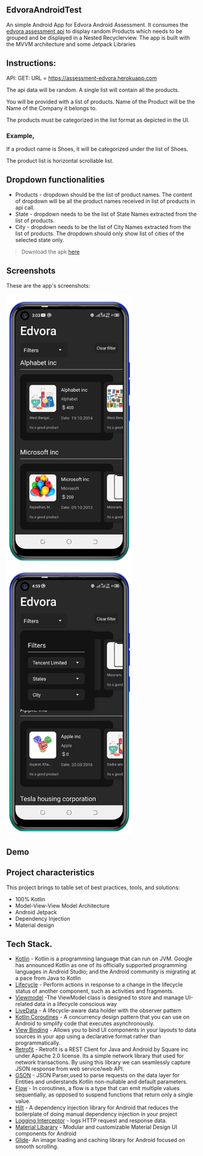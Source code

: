 ## EdvoraAndroidTest

An simple Android App for Edvora Android Assessment. It consumes the [edvora assessment api](https://assessment-edvora.herokuapp.com/) to display random Products which needs to be grouped and be displayed in a Nested Recyclerview. The app is built with the MVVM architecture and some Jetpack Libraries

## Instructions:

API: GET: 
URL = https://assessment-edvora.herokuapp.com

The api data will be random. A single list will contain all the products. 

You will be provided with a list of products. Name of the Product will be the Name of the Company it belongs to.

The products must be categorized in the list format as depicted in the UI. 

### Example, 
If a product name is Shoes, it will be categorized under the list of Shoes.

The product list is horizontal scrollable list. 


## Dropdown functionalities
- Products - dropdown should be the list of product names. The content of dropdown will be all the product names received in list of products in api call. 
- State - dropdown needs to be the list of State Names extracted from the list of products. 
- City - dropdown needs to be the list of City Names extracted from the list of products. The dropdown should only show list of cities of the selected state only. 


> Download the apk [here](https://drive.google.com/file/d/130nNypGue8uT7hdm8ROKA-2DPNTEs2Qc/view?usp=sharing)

## Screenshots
These are the app's screenshots:

<img src="screenshots/demo1.png" width="330"/><img src="screenshots/demo2.png" width="330"/>

## Demo


## Project characteristics
This project brings to table set of best practices, tools, and solutions:
- 100% Kotlin
- Model-View-View Model Architecture
- Android Jetpack
- Dependency Injection
- Material design


 ## Tech Stack.
- [Kotlin](https://developer.android.com/kotlin) - Kotlin is a programming language that can run on JVM. Google has announced Kotlin as one of its officially supported programming languages in Android Studio; and the Android community is migrating at a pace from Java to Kotlin
- [Lifecycle](https://developer.android.com/topic/libraries/architecture/lifecycle) - Perform actions in response to a change in the lifecycle status of another component, such as activities and fragments.
- [Viewmodel](https://developer.android.com/topic/libraries/architecture/viewmodel) -The ViewModel class is designed to store and manage UI-related data in a lifecycle conscious way
- [LiveData](https://developer.android.com/topic/libraries/architecture/livedata) -  A lifecycle-aware data holder with the observer pattern
- [Kotlin Coroutines](https://developer.android.com/kotlin/coroutines) - A concurrency design pattern that you can use on Android to simplify code that executes asynchronously.
- [View Binding](https://developer.android.com/topic/libraries/data-binding/) - Allows you to bind UI components in your layouts to data sources in your app using a declarative format rather than programmatically.
- [Retrofit](https://square.github.io/retrofit) -  Retrofit is a REST Client for Java and Android by Square inc under Apache 2.0 license. Its a simple network library that used for network transactions. By using this library we can seamlessly capture JSON response from web service/web API.
- [GSON](https://github.com/square/gson) - JSON Parser,used to parse requests on the data layer for Entities and understands Kotlin non-nullable and default parameters.
- [Flow](https://developer.android.com/kotlin/flow) - In coroutines, a flow is a type that can emit multiple values sequentially, as opposed to suspend functions that return only a single value.
- [Hilt](https://developer.android.com/training/dependency-injection/hilt-android) -  A dependency injection library for Android that reduces the boilerplate of doing manual dependency injection in your project
- [Logging Interceptor](https://github.com/square/okhttp/blob/master/okhttp-logging-interceptor/README.md) -  logs HTTP request and response data.
- [Material Libarary](https://material.io/develop/android) -  Modular and customizable Material Design UI components for Android
- [Glide](https://github.com/bumptech/glide)- An image loading and caching library for Android focused on smooth scrolling.
